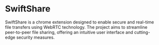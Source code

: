 # SwiftShare
SwiftShare is a chrome extension designed to enable secure and real-time file transfers using WebRTC technology. The project aims to streamline peer-to-peer file sharing, offering an intuitive user interface and cutting-edge security measures.
